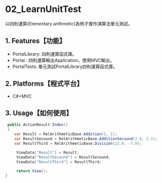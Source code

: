 ﻿# 02_LearnUnitTest

以四則運算(Elementary arithmetic)為例子實作演算法單元測試。

## 1. Features【功能】
* PortalLibrary: 四則運算函式庫。
* Portal : 四則運算輸出Application，使用MVC輸出。 
* PortalTests: 單元測試PortalLibrary四則運算函式庫。

## 2. Platforms【程式平台】
* C#+MVC

## 3. Usage【如何使用】

```cs
 public ActionResult Index()
 {
    var Result = RelArithmeticBase.Addition(1, 1);
    var ResultSecound = RelArithmeticBase.AdditionSecound(2.0, 2.1);
    var ResultThird = RelArithmeticBase.Division(22.0, -7.0);

     ViewData["Result"] = Result;
     ViewData["ResultSecound"] = ResultSecound;
     ViewData["ResultThird"] = ResultThird;
     
     return View();
}
